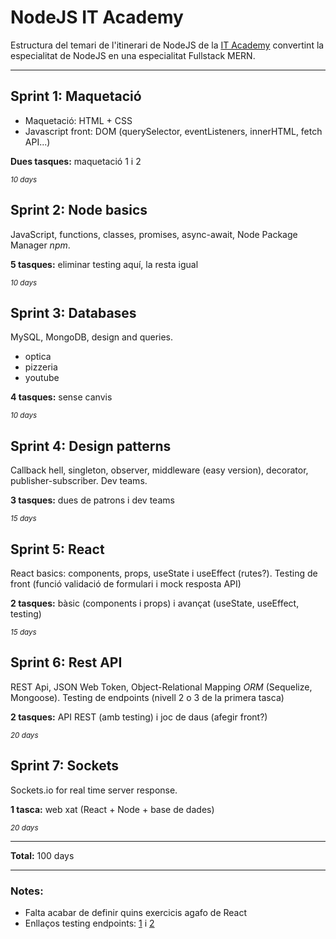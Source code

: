 # NodeJS IT Academy

Estructura del temari de l'itinerari de NodeJS de la [IT Academy](https://www.barcelonactiva.cat/es/itacademy) convertint la especialitat de NodeJS en una especialitat Fullstack MERN.

___________________________


## Sprint 1: Maquetació

- Maquetació: HTML + CSS
- Javascript front: DOM (querySelector, eventListeners, innerHTML, fetch API...)

**Dues tasques:** maquetació 1 i 2

<small>_10 days_</small>


## Sprint 2: Node basics

JavaScript, functions, classes, promises, async-await, Node Package Manager _npm_.

**5 tasques:** eliminar testing aquí, la resta igual

<small>_10 days_</small>


## Sprint 3: Databases

MySQL, MongoDB, design and queries.

- optica
- pizzeria
- youtube

**4 tasques:** sense canvis

<small>_10 days_</small>


## Sprint 4: Design patterns

Callback hell, singleton, observer, middleware (easy version), decorator, publisher-subscriber. Dev teams.

**3 tasques:** dues de patrons i dev teams

<small>_15 days_</small>


## Sprint 5: React

React basics: components, props, useState i useEffect (rutes?). Testing de front (funció validació de formulari i mock resposta API) 

**2 tasques:** bàsic (components i props) i avançat (useState, useEffect, testing)

<small>_15 days_</small>


## Sprint 6: Rest API

REST Api, JSON Web Token, Object-Relational Mapping _ORM_ (Sequelize, Mongoose). Testing de endpoints (nivell 2 o 3 de la primera tasca)

**2 tasques:** API REST (amb testing) i joc de daus (afegir front?)

<small>_20 days_</small>


## Sprint 7: Sockets

Sockets.io for real time server response.

**1 tasca:** web xat (React + Node + base de dades)

<small>_20 days_</small>

___________________________

**Total:** 100 days

___________________________

### Notes:

- Falta acabar de definir quins exercicis agafo de React
- Enllaços testing endpoints: [1](https://www.freecodecamp.org/news/end-point-testing/) i [2](https://rapidapi.com/blog/api-testing/)
